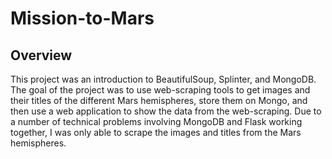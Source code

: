 # Mission-to-Mars

## Overview
This project was an introduction to BeautifulSoup, Splinter, and MongoDB. The goal of the project was to use web-scraping tools to get images and their titles of the different Mars hemispheres, store them on Mongo, and then use a web application to show the data from the web-scraping.  Due to a number of technical problems involving MongoDB and Flask working together, I was only able to scrape the images and titles from the Mars hemispheres. 
